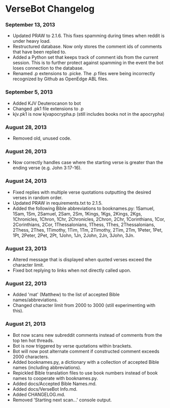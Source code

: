 # VerseBot Changelog

### September 13, 2013
* Updated PRAW to 2.1.6. This fixes spamming during times when reddit is under heavy load.
* Restructured database. Now only stores the comment ids of comments that have been replied to.
* Added a Python set that keeps track of comment ids from the current session. This is to further protect against spamming in the event the bot loses connection to the database.
* Renamed .p extensions to .picke. The .p files were being incorrectly recognized by Github as OpenEdge ABL files.

### September 5, 2013
* Added KJV Deuterocanon to bot
* Changed .pk1 file extensions to .p
* kjv.pk1 is now kjvapocrypha.p (still includes books not in the apocrypha)

### August 28, 2013
* Removed old, unused code.

### August 26, 2013
* Now correctly handles case where the starting verse is greater than the ending verse (e.g. John 3:17-16).

### August 24, 2013
* Fixed replies with multiple verse quotations outputting the desired verses in random order.
* Updated PRAW in requirements.txt to 2.1.5.
* Added the following Bible abbreviations to booknames.py: 1Samuel, 1Sam, 1Sm, 2Samuel, 2Sam, 2Sm, 1Kings, 1Kgs, 2Kings, 2Kgs, 1Chronicles, 1Chron, 1Chr, 2Chronicles, 2Chron, 2Chr, 1Corinthians, 1Cor, 2Corinthians, 2Cor, 1Thessalonians, 1Thess, 1Thes, 2Thessalonians, 2Thess, 2Thes, 1Timothy, 1Tim, 1Tm, 2Timothy, 2Tim, 2Tm, 1Peter, 1Pet, 1Pt, 2Peter, 2Pet, 2Pt, 1John, 1Jn, 2John, 2Jn, 3John, 3Jn.

### August 23, 2013
* Altered message that is displayed when quoted verses exceed the character limit.
* Fixed bot replying to links when not directly called upon.

### August 22, 2013
* Added 'mat' (Matthew) to the list of accepted Bible names/abbreviations.
* Changed character limit from 2000 to 3000 (still experimenting with this).

### August 21, 2013
* Bot now scans new subreddit comments instead of comments from the top ten hot threads.
* Bot is now triggered by verse quotations within brackets.
* Bot will now post alternate comment if constructed comment exceeds 2000 characters.
* Added booknames.py, a dictionary with a collection of accepted Bible names (including abbreviations).
* Repickled Bible translation files to use book numbers instead of book names to cooperate with booknames.py.
* Added docs/Accepted Bible Names.md.
* Added docs/VerseBot Info.md.
* Added CHANGELOG.md.
* Removed 'Starting next scan...' console output.